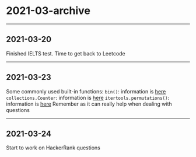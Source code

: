 # 2021-03-archive

---

## 2021-03-20

Finished IELTS test. Time to get back to Leetcode

---

## 2021-03-23

Some commonly used built-in functions:
`bin()`: information is [here](https://www.programiz.com/python-programming/methods/built-in/bin)
`collections.Counter`: information is [here](https://pymotw.com/2/collections/counter.html)
`itertools.permutations()`: information is [here](https://www.geeksforgeeks.org/python-itertools-permutations/)
Remember as it can really help when dealing with questions

---

## 2021-03-24

Start to work on HackerRank questions